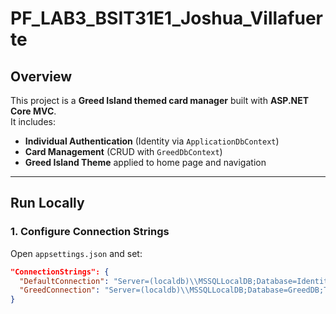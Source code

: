 # PF_LAB3_BSIT31E1_Joshua_Villafuerte

##  Overview
This project is a **Greed Island themed card manager** built with **ASP.NET Core MVC**.  
It includes:
- **Individual Authentication** (Identity via `ApplicationDbContext`)
- **Card Management** (CRUD with `GreedDbContext`)
- **Greed Island Theme** applied to home page and navigation

---

## Run Locally

### 1. Configure Connection Strings
Open `appsettings.json` and set:
```json
"ConnectionStrings": {
  "DefaultConnection": "Server=(localdb)\\MSSQLLocalDB;Database=IdentityDB;Trusted_Connection=True;MultipleActiveResultSets=true",
  "GreedConnection": "Server=(localdb)\\MSSQLLocalDB;Database=GreedDB;Trusted_Connection=True;MultipleActiveResultSets=true"
}
